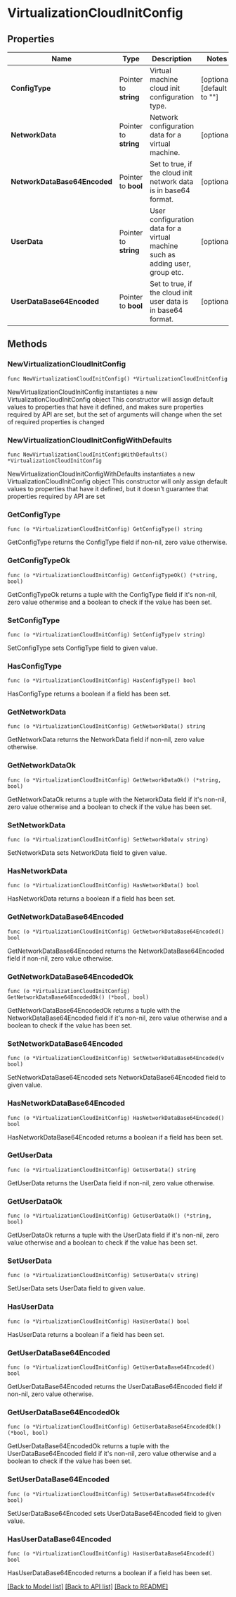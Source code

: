 # VirtualizationCloudInitConfig

## Properties

Name | Type | Description | Notes
------------ | ------------- | ------------- | -------------
**ConfigType** | Pointer to **string** | Virtual machine cloud init configuration type. | [optional] [default to ""]
**NetworkData** | Pointer to **string** | Network configuration data for a virtual machine. | [optional] 
**NetworkDataBase64Encoded** | Pointer to **bool** | Set to true, if the cloud init network data is in base64 format. | [optional] 
**UserData** | Pointer to **string** | User configuration data for a virtual machine such as adding user, group etc. | [optional] 
**UserDataBase64Encoded** | Pointer to **bool** | Set to true, if the cloud init user data is in base64 format. | [optional] 

## Methods

### NewVirtualizationCloudInitConfig

`func NewVirtualizationCloudInitConfig() *VirtualizationCloudInitConfig`

NewVirtualizationCloudInitConfig instantiates a new VirtualizationCloudInitConfig object
This constructor will assign default values to properties that have it defined,
and makes sure properties required by API are set, but the set of arguments
will change when the set of required properties is changed

### NewVirtualizationCloudInitConfigWithDefaults

`func NewVirtualizationCloudInitConfigWithDefaults() *VirtualizationCloudInitConfig`

NewVirtualizationCloudInitConfigWithDefaults instantiates a new VirtualizationCloudInitConfig object
This constructor will only assign default values to properties that have it defined,
but it doesn't guarantee that properties required by API are set

### GetConfigType

`func (o *VirtualizationCloudInitConfig) GetConfigType() string`

GetConfigType returns the ConfigType field if non-nil, zero value otherwise.

### GetConfigTypeOk

`func (o *VirtualizationCloudInitConfig) GetConfigTypeOk() (*string, bool)`

GetConfigTypeOk returns a tuple with the ConfigType field if it's non-nil, zero value otherwise
and a boolean to check if the value has been set.

### SetConfigType

`func (o *VirtualizationCloudInitConfig) SetConfigType(v string)`

SetConfigType sets ConfigType field to given value.

### HasConfigType

`func (o *VirtualizationCloudInitConfig) HasConfigType() bool`

HasConfigType returns a boolean if a field has been set.

### GetNetworkData

`func (o *VirtualizationCloudInitConfig) GetNetworkData() string`

GetNetworkData returns the NetworkData field if non-nil, zero value otherwise.

### GetNetworkDataOk

`func (o *VirtualizationCloudInitConfig) GetNetworkDataOk() (*string, bool)`

GetNetworkDataOk returns a tuple with the NetworkData field if it's non-nil, zero value otherwise
and a boolean to check if the value has been set.

### SetNetworkData

`func (o *VirtualizationCloudInitConfig) SetNetworkData(v string)`

SetNetworkData sets NetworkData field to given value.

### HasNetworkData

`func (o *VirtualizationCloudInitConfig) HasNetworkData() bool`

HasNetworkData returns a boolean if a field has been set.

### GetNetworkDataBase64Encoded

`func (o *VirtualizationCloudInitConfig) GetNetworkDataBase64Encoded() bool`

GetNetworkDataBase64Encoded returns the NetworkDataBase64Encoded field if non-nil, zero value otherwise.

### GetNetworkDataBase64EncodedOk

`func (o *VirtualizationCloudInitConfig) GetNetworkDataBase64EncodedOk() (*bool, bool)`

GetNetworkDataBase64EncodedOk returns a tuple with the NetworkDataBase64Encoded field if it's non-nil, zero value otherwise
and a boolean to check if the value has been set.

### SetNetworkDataBase64Encoded

`func (o *VirtualizationCloudInitConfig) SetNetworkDataBase64Encoded(v bool)`

SetNetworkDataBase64Encoded sets NetworkDataBase64Encoded field to given value.

### HasNetworkDataBase64Encoded

`func (o *VirtualizationCloudInitConfig) HasNetworkDataBase64Encoded() bool`

HasNetworkDataBase64Encoded returns a boolean if a field has been set.

### GetUserData

`func (o *VirtualizationCloudInitConfig) GetUserData() string`

GetUserData returns the UserData field if non-nil, zero value otherwise.

### GetUserDataOk

`func (o *VirtualizationCloudInitConfig) GetUserDataOk() (*string, bool)`

GetUserDataOk returns a tuple with the UserData field if it's non-nil, zero value otherwise
and a boolean to check if the value has been set.

### SetUserData

`func (o *VirtualizationCloudInitConfig) SetUserData(v string)`

SetUserData sets UserData field to given value.

### HasUserData

`func (o *VirtualizationCloudInitConfig) HasUserData() bool`

HasUserData returns a boolean if a field has been set.

### GetUserDataBase64Encoded

`func (o *VirtualizationCloudInitConfig) GetUserDataBase64Encoded() bool`

GetUserDataBase64Encoded returns the UserDataBase64Encoded field if non-nil, zero value otherwise.

### GetUserDataBase64EncodedOk

`func (o *VirtualizationCloudInitConfig) GetUserDataBase64EncodedOk() (*bool, bool)`

GetUserDataBase64EncodedOk returns a tuple with the UserDataBase64Encoded field if it's non-nil, zero value otherwise
and a boolean to check if the value has been set.

### SetUserDataBase64Encoded

`func (o *VirtualizationCloudInitConfig) SetUserDataBase64Encoded(v bool)`

SetUserDataBase64Encoded sets UserDataBase64Encoded field to given value.

### HasUserDataBase64Encoded

`func (o *VirtualizationCloudInitConfig) HasUserDataBase64Encoded() bool`

HasUserDataBase64Encoded returns a boolean if a field has been set.


[[Back to Model list]](../README.md#documentation-for-models) [[Back to API list]](../README.md#documentation-for-api-endpoints) [[Back to README]](../README.md)


